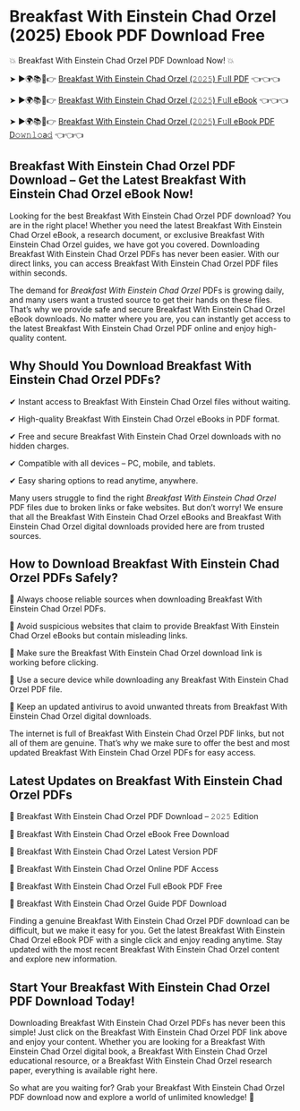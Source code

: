 # Breakfast With Einstein Chad Orzel (2025) Ebook PDF Download Free

💥 Breakfast With Einstein Chad Orzel PDF Download Now! 💥

➤ ►🌍📚📱👉 [Breakfast With Einstein Chad Orzel (𝟸𝟶𝟸𝟻) F𝚞ll PDF](https://getpdf.xyz/breakfast-with-einstein-chad-orzel) 👈👈👈


➤ ►🌍📚📱👉 [Breakfast With Einstein Chad Orzel (𝟸𝟶𝟸𝟻) F𝚞ll eBook](https://getpdf.xyz/breakfast-with-einstein-chad-orzel) 👈👈👈


➤ ►🌍📚📱👉 [Breakfast With Einstein Chad Orzel (𝟸𝟶𝟸𝟻) F𝚞ll eBook PDF D𝚘𝚠𝚗𝚕𝚘a𝚍](https://getpdf.xyz/breakfast-with-einstein-chad-orzel) 👈👈👈


## Breakfast With Einstein Chad Orzel PDF Download – Get the Latest Breakfast With Einstein Chad Orzel eBook Now!

Looking for the best Breakfast With Einstein Chad Orzel PDF download? You are in the right place! Whether you need the latest Breakfast With Einstein Chad Orzel eBook, a research document, or exclusive Breakfast With Einstein Chad Orzel guides, we have got you covered. Downloading Breakfast With Einstein Chad Orzel PDFs has never been easier. With our direct links, you can access Breakfast With Einstein Chad Orzel PDF files within seconds.

The demand for *Breakfast With Einstein Chad Orzel* PDFs is growing daily, and many users want a trusted source to get their hands on these files. That’s why we provide safe and secure Breakfast With Einstein Chad Orzel eBook downloads. No matter where you are, you can instantly get access to the latest Breakfast With Einstein Chad Orzel PDF online and enjoy high-quality content.

## Why Should You Download Breakfast With Einstein Chad Orzel PDFs?

✔ Instant access to Breakfast With Einstein Chad Orzel files without waiting.

✔ High-quality Breakfast With Einstein Chad Orzel eBooks in PDF format.

✔ Free and secure Breakfast With Einstein Chad Orzel downloads with no hidden charges.

✔ Compatible with all devices – PC, mobile, and tablets.

✔ Easy sharing options to read anytime, anywhere.

Many users struggle to find the right *Breakfast With Einstein Chad Orzel* PDF files due to broken links or fake websites. But don’t worry! We ensure that all the Breakfast With Einstein Chad Orzel eBooks and Breakfast With Einstein Chad Orzel digital downloads provided here are from trusted sources.

## How to Download Breakfast With Einstein Chad Orzel PDFs Safely?

📌 Always choose reliable sources when downloading Breakfast With Einstein Chad Orzel PDFs.

📌 Avoid suspicious websites that claim to provide Breakfast With Einstein Chad Orzel eBooks but contain misleading links.

📌 Make sure the Breakfast With Einstein Chad Orzel download link is working before clicking.

📌 Use a secure device while downloading any Breakfast With Einstein Chad Orzel PDF file.

📌 Keep an updated antivirus to avoid unwanted threats from Breakfast With Einstein Chad Orzel digital downloads.

The internet is full of Breakfast With Einstein Chad Orzel PDF links, but not all of them are genuine. That’s why we make sure to offer the best and most updated Breakfast With Einstein Chad Orzel PDFs for easy access.

## Latest Updates on Breakfast With Einstein Chad Orzel PDFs

🔹 Breakfast With Einstein Chad Orzel PDF Download – 𝟸𝟶𝟸𝟻 Edition

🔹 Breakfast With Einstein Chad Orzel eBook Free Download

🔹 Breakfast With Einstein Chad Orzel Latest Version PDF

🔹 Breakfast With Einstein Chad Orzel Online PDF Access

🔹 Breakfast With Einstein Chad Orzel Full eBook PDF Free

🔹 Breakfast With Einstein Chad Orzel Guide PDF Download

Finding a genuine Breakfast With Einstein Chad Orzel PDF download can be difficult, but we make it easy for you. Get the latest Breakfast With Einstein Chad Orzel eBook PDF with a single click and enjoy reading anytime. Stay updated with the most recent Breakfast With Einstein Chad Orzel content and explore new information.

## Start Your Breakfast With Einstein Chad Orzel PDF Download Today!

Downloading Breakfast With Einstein Chad Orzel PDFs has never been this simple! Just click on the Breakfast With Einstein Chad Orzel PDF link above and enjoy your content. Whether you are looking for a Breakfast With Einstein Chad Orzel digital book, a Breakfast With Einstein Chad Orzel educational resource, or a Breakfast With Einstein Chad Orzel research paper, everything is available right here.

So what are you waiting for? Grab your Breakfast With Einstein Chad Orzel PDF download now and explore a world of unlimited knowledge! 🚀